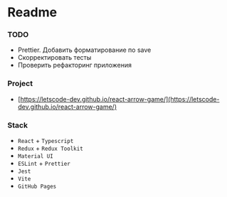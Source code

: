 # Readme

### TODO
- Prettier. Добавить форматирование по save
- Скорректировать тесты
- Проверить рефакторинг приложения

### Project
- [https://letscode-dev.github.io/react-arrow-game/](https://letscode-dev.github.io/react-arrow-game/)

### Stack
- `React` + `Typescript`
- `Redux` + `Redux Toolkit`
- `Material UI`
- `ESLint` + `Prettier`
- `Jest`
- `Vite`
- `GitHub Pages`
